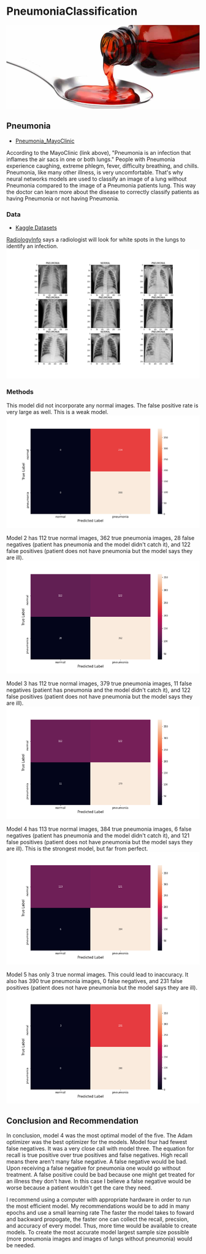 # PneumoniaClassification

![medicine](images/codeine.jpg)

## Pneumonia

* [Pneumonia_MayoClinic](https://www.mayoclinic.org/diseases-conditions/pneumonia/symptoms-causes/syc-20354204#:~:text=Pneumonia%20is%20an%20infection%20that,and%20fungi%2C%20can%20cause%20pneumonia.)

According to the MayoClinic (link above), "Pneumonia is an infection that inflames the air sacs in one or both lungs." People with Pneumonia experience caughing, extreme phlegm, fever, difficulty breathing, and chills. Pneumonia, like many other illness, is very uncomfortable. That's why neural networks models are used to classify an image of a lung without Pneumonia compared to the image of a Pneumonia patients lung. This way the doctor can learn more about the disease to correctly classify patients as having Pneumonia or not having Pneumonia. 

### Data

* [Kaggle Datasets](https://www.kaggle.com/paultimothymooney/chest-xray-pneumonia)

[RadiologyInfo](https://www.radiologyinfo.org/en/info.cfm?pg=pneumonia) says a radiologist will look for white spots in the lungs to identify an infection.
![chest_xrays](images/chest_xrays.png)

### Methods

This model did not incorporate any normal images. The false positive rate is very large as well. This is a weak model.
![model1](images/model1cm.png)

Model 2 has 112 true normal images, 362 true pneumonia images, 28 false negatives (patient has pneumonia and the model didn't catch it), and 122 false positives (patient does not have pneumonia but the model says they are ill).
![model2](images/model2cm.png)

Model 3 has 112 true normal images, 379 true pneumonia images, 11 false negatives (patient has pneumonia and the model didn't catch it), and 122 false positives (patient does not have pneumonia but the model says they are ill).
![model3](images/model3cm.png)

Model 4 has 113 true normal images, 384 true pneumonia images, 6 false negatives (patient has pneumonia and the model didn't catch it), and 121 false positives (patient does not have pneumonia but the model says they are ill). This is the strongest model, but far from perfect.
![model4](images/model4cm.png)

Model 5 has only 3 true normal images. This could lead to inaccuracy. It also has 390 true pneumonia images, 0 false negatives, and 231 false positives (patient does not have pneumonia but the model says they are ill).
![model5](images/model5cm.png)

## Conclusion and Recommendation

In conclusion, model 4 was the most optimal model of the five. The Adam optimizer was the best optimizer for the models. Model four had fewest false negatives. It was a very close call with model three. The equation for recall is true positive over true positives and false negatives. High recall means there aren't many false negative. A false negative would be bad. Upon receiving a false negative for pneumonia one would go without treatment. A false positive could be bad because one might get treated for an illness they don't have. In this case I believe a false negative would be worse because a patient wouldn't get the care they need. 

I recommend using a computer with appropriate hardware in order to run the most efficient model. My recommendations would be to add in many epochs and use a small learning rate The faster the model takes to foward and backward propogate, the faster one can collect the recall, precsion, and accuracy of every model. Thus, more time would be available to create models. To create the most accurate model largest sample size possible (more pneumonia images and images of lungs without pneumonia) would be needed.


